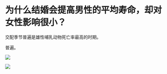 # 为什么结婚会提高男性的平均寿命，却对女性影响很小？

交配季节普遍是雄性哺乳动物死亡率最高的时期。

普遍。

![](https://pic1.zhimg.com/50/v2-52530620183740a2eca505adbc5c7a6c_hd.jpg?source=1940ef5c)  


![](https://pic1.zhimg.com/50/v2-a30c90f9994db877264c93905da627d1_hd.jpg?source=1940ef5c)

